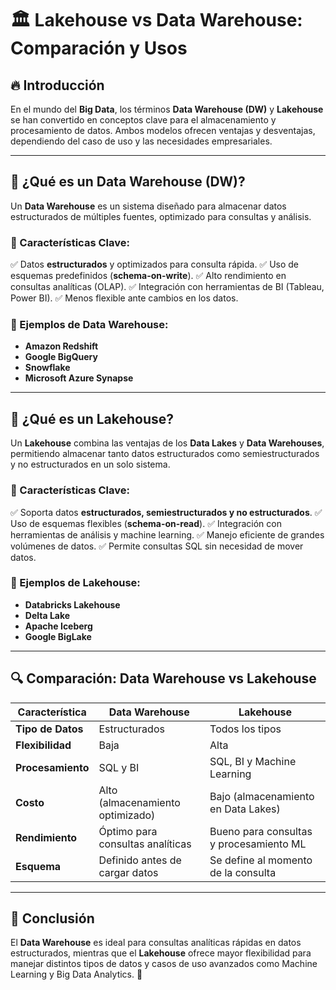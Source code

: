 # 🏛️ Lakehouse vs Data Warehouse: Comparación y Usos

## 🔥 Introducción
En el mundo del **Big Data**, los términos **Data Warehouse (DW)** y **Lakehouse** se han convertido en conceptos clave para el almacenamiento y procesamiento de datos. Ambos modelos ofrecen ventajas y desventajas, dependiendo del caso de uso y las necesidades empresariales.

---

## 📌 ¿Qué es un Data Warehouse (DW)?
Un **Data Warehouse** es un sistema diseñado para almacenar datos estructurados de múltiples fuentes, optimizado para consultas y análisis.

### 🔹 Características Clave:
✅ Datos **estructurados** y optimizados para consulta rápida.
✅ Uso de esquemas predefinidos (**schema-on-write**).
✅ Alto rendimiento en consultas analíticas (OLAP).
✅ Integración con herramientas de BI (Tableau, Power BI).
✅ Menos flexible ante cambios en los datos.

### 🔹 Ejemplos de Data Warehouse:
- **Amazon Redshift**
- **Google BigQuery**
- **Snowflake**
- **Microsoft Azure Synapse**

---

## 📂 ¿Qué es un Lakehouse?
Un **Lakehouse** combina las ventajas de los **Data Lakes** y **Data Warehouses**, permitiendo almacenar tanto datos estructurados como semiestructurados y no estructurados en un solo sistema.

### 🔹 Características Clave:
✅ Soporta datos **estructurados, semiestructurados y no estructurados**.
✅ Uso de esquemas flexibles (**schema-on-read**).
✅ Integración con herramientas de análisis y machine learning.
✅ Manejo eficiente de grandes volúmenes de datos.
✅ Permite consultas SQL sin necesidad de mover datos.

### 🔹 Ejemplos de Lakehouse:
- **Databricks Lakehouse**
- **Delta Lake**
- **Apache Iceberg**
- **Google BigLake**

---

## 🔍 Comparación: Data Warehouse vs Lakehouse
| Característica | Data Warehouse | Lakehouse |
|--------------|---------------|-----------|
| **Tipo de Datos** | Estructurados | Todos los tipos |
| **Flexibilidad** | Baja | Alta |
| **Procesamiento** | SQL y BI | SQL, BI y Machine Learning |
| **Costo** | Alto (almacenamiento optimizado) | Bajo (almacenamiento en Data Lakes) |
| **Rendimiento** | Óptimo para consultas analíticas | Bueno para consultas y procesamiento ML |
| **Esquema** | Definido antes de cargar datos | Se define al momento de la consulta |

---

## 🎯 Conclusión
El **Data Warehouse** es ideal para consultas analíticas rápidas en datos estructurados, mientras que el **Lakehouse** ofrece mayor flexibilidad para manejar distintos tipos de datos y casos de uso avanzados como Machine Learning y Big Data Analytics. 🚀


